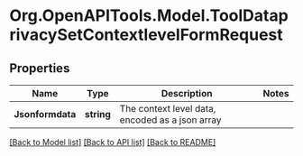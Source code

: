 # Org.OpenAPITools.Model.ToolDataprivacySetContextlevelFormRequest

## Properties

Name | Type | Description | Notes
------------ | ------------- | ------------- | -------------
**Jsonformdata** | **string** | The context level data, encoded as a json array | 

[[Back to Model list]](../README.md#documentation-for-models) [[Back to API list]](../README.md#documentation-for-api-endpoints) [[Back to README]](../README.md)

